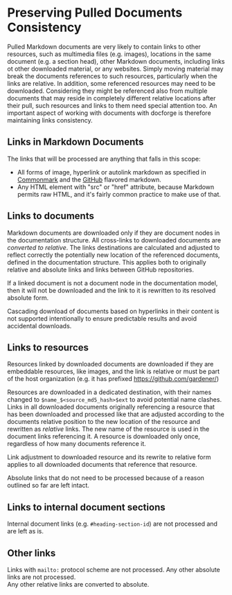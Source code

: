 # Preserving Pulled Documents Consistency
Pulled Markdown documents are very likely to contain links to other resources, such as multimedia files (e.g. images), locations in the same document (e.g. a section head), other Markdown documents, including links ot other downloaded material, or any websites. Simply moving material may break the documents references to such resources, particularly when the links are relative. In addition, some referenced resources may need to be downloaded. Considering they might be referenced also from multiple documents that may reside in completely different relative locations after their pull, such resources and links to them need special attention too. An important aspect of working with documents with docforge is therefore maintaining links consistency.

## Links in Markdown Documents
The links that will be processed are anything that falls in this scope:
- All forms of image, hyperlink or autolink markdown as specified in [Commonmark](https://spec.commonmark.org) and the [GitHub](https://github.github.com/gfm) flavored markdown.
- Any HTML element with "src" or "href" attribute, because Markdown permits raw HTML, and it's fairly common practice to make use of that.

## Links to documents
Markdown documents are downloaded only if they are document nodes in the documentation structure. All cross-links to downloaded documents are *converted to relative*. The links destinations are calculated and adjusted to reflect correctly the potentially new location of the referenced documents, defined in the documentation structure. This applies both to originally relative and absolute links and links between GitHub repositories.

If a linked document is not a document node in the documentation model, then it will not be downloaded and the link to it is rewritten to its resolved absolute form.

Cascading download of documents based on hyperlinks in their content is not supported intentionally to ensure predictable results and avoid accidental downloads.

## Links to resources
Resources linked by downloaded documents are downloaded if they are embeddable resources, like images, and the link is relative or must be part of the host organization (e.g. it has prefixed https://github.com/gardener/)

Resources are downloaded in a dedicated destination, with their names changed to `$name_$<source_md5_hash>$ext` to avoid potential name clashes. Links in all downloaded documents originally referencing a resource that has been downloaded and processed like that are adjusted according to the documents relative position to the new location of the resource and rewritten as *relative* links. The new name of the resource is used in the document links referencing it. A resource is downloaded only once, regardless of how many documents reference it.

Link adjustment to downloaded resource and its rewrite to relative form applies to all downloaded documents that reference that resource. 

Absolute links that do not need to be processed because of a reason outlined so far are left intact.

## Links to internal document sections
Internal document links (e.g. `#heading-section-id`) are not processed and are left as is.

## Other links
Links with `mailto:` protocol scheme are not processed.
Any other absolute links are not processed.  
Any other relative links are converted to absolute.  

